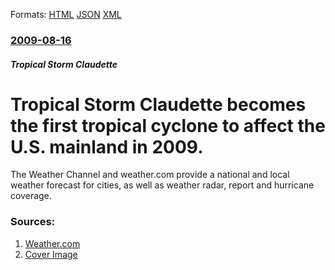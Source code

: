 
Formats: [HTML](/news/2009/08/16/tropical-storm-claudette-becomes-the-first-tropical-cyclone-to-affect-the-u-s-mainland-in-2009.html)  [JSON](/news/2009/08/16/tropical-storm-claudette-becomes-the-first-tropical-cyclone-to-affect-the-u-s-mainland-in-2009.json)  [XML](/news/2009/08/16/tropical-storm-claudette-becomes-the-first-tropical-cyclone-to-affect-the-u-s-mainland-in-2009.xml)  

### [2009-08-16](/news/2009/08/16/index.md)

##### Tropical Storm Claudette
#  Tropical Storm Claudette becomes the first tropical cyclone to affect the U.S. mainland in 2009. 

The Weather Channel and weather.com provide a national and local weather forecast for cities, as well as weather radar, report and hurricane coverage.


### Sources:

1. [Weather.com](http://www.weather.com)
1. [Cover Image](https://s.w-x.co/240x180_twc_default.png)
